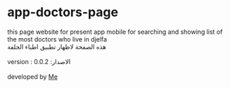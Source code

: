 # app-doctors-page
this page website for present app mobile for searching and showing list of the most doctors who live in djelfa<br>
هذه الصفحة لاظهار تطبيق اطباء الجلفة
<br><br>
version : 0.0.2 :الاصدار
<br><br>
developed by <a href="https://github.com/KassemHachi" target="_Blank"> Me </a> 
